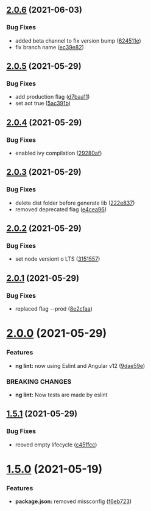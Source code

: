 ## [2.0.6](https://github.com/newaeonweb/ngx-aeon-wrapper/compare/v2.0.5...v2.0.6) (2021-06-03)


### Bug Fixes

* added beta channel to fix version bump ([624511e](https://github.com/newaeonweb/ngx-aeon-wrapper/commit/624511e2874471d2c454d2906c2de61692616f32))
* fix branch name ([ec39e82](https://github.com/newaeonweb/ngx-aeon-wrapper/commit/ec39e821bd1b25083681eb68ce9fde2c87118961))

## [2.0.5](https://github.com/newaeonweb/ngx-aeon-wrapper/compare/v2.0.4...v2.0.5) (2021-05-29)


### Bug Fixes

* add production flag ([d7baa11](https://github.com/newaeonweb/ngx-aeon-wrapper/commit/d7baa11e24a4b73b2b13d328972e5e2b0cecda43))
* set aot true ([5ac391b](https://github.com/newaeonweb/ngx-aeon-wrapper/commit/5ac391b0e472ddce6a9fd9aa8aaeacf7c07c985d))

## [2.0.4](https://github.com/newaeonweb/ngx-aeon-wrapper/compare/v2.0.3...v2.0.4) (2021-05-29)


### Bug Fixes

* enabled ivy compilation ([29280af](https://github.com/newaeonweb/ngx-aeon-wrapper/commit/29280af4f0fa5ae6b7340e585a7d89e57cf24690))

## [2.0.3](https://github.com/newaeonweb/ngx-aeon-wrapper/compare/v2.0.2...v2.0.3) (2021-05-29)


### Bug Fixes

* delete dist folder before generate lib ([222e837](https://github.com/newaeonweb/ngx-aeon-wrapper/commit/222e837f2237ad8cf6fa12412aab4ae65e0e9ccc))
* removed deprecated flag ([e4cea96](https://github.com/newaeonweb/ngx-aeon-wrapper/commit/e4cea966b317cdede7c6aab8958d8606562bc195))

## [2.0.2](https://github.com/newaeonweb/ngx-aeon-wrapper/compare/v2.0.1...v2.0.2) (2021-05-29)


### Bug Fixes

* set node versiont o LTS ([3151557](https://github.com/newaeonweb/ngx-aeon-wrapper/commit/3151557963b06b3d3493e177bc89fed2cc52a6ad))

## [2.0.1](https://github.com/newaeonweb/ngx-aeon-wrapper/compare/v2.0.0...v2.0.1) (2021-05-29)


### Bug Fixes

* replaced flag --prod ([8e2cfaa](https://github.com/newaeonweb/ngx-aeon-wrapper/commit/8e2cfaa822f0a413fed4614eeadc9b9a21a45b8c))

# [2.0.0](https://github.com/newaeonweb/ngx-aeon-wrapper/compare/v1.5.1...v2.0.0) (2021-05-29)


### Features

* **ng lint:** now using Eslint and Angular v12 ([9dae59e](https://github.com/newaeonweb/ngx-aeon-wrapper/commit/9dae59e2abc90b90ddfb7334e17d8a5eddbd4669))


### BREAKING CHANGES

* **ng lint:** Now tests are made by eslint

## [1.5.1](https://github.com/newaeonweb/ngx-aeon-wrapper/compare/v1.5.0...v1.5.1) (2021-05-29)


### Bug Fixes

* reoved empty lifecycle ([c45ffcc](https://github.com/newaeonweb/ngx-aeon-wrapper/commit/c45ffcc84218c5012a109d256af2b8b3ee4095d5))

# [1.5.0](https://github.com/newaeonweb/ngx-aeon-wrapper/compare/v1.4.3...v1.5.0) (2021-05-19)


### Features

* **package.json:** removed missconfig ([f6eb723](https://github.com/newaeonweb/ngx-aeon-wrapper/commit/f6eb7236aaa935ad74c2f6e24e650ea34ad83906))
